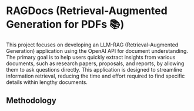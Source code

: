 # RAGDocs (Retrieval-Augmented Generation for PDFs 📚)
This project focuses on developing an LLM-RAG (Retrieval-Augmented Generation) application using the OpenAI API for document understanding. The primary goal is to help users quickly extract insights from various documents, such as research papers, proposals, and reports, by allowing them to ask questions directly. This application is designed to streamline information retrieval, reducing the time and effort required to find specific details within lengthy documents.
## Methodology
